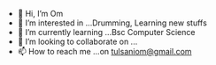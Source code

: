 - 👋 Hi, I’m Om 
- 👀 I’m interested in ...Drumming, Learning new stuffs
- 🌱 I’m currently learning ...Bsc Computer Science
- 💞️ I’m looking to collaborate on ...
- 📫 How to reach me ...on tulsaniom@gmail.com

<!---
tulsaniom/tulsaniom is a ✨ special ✨ repository because its `README.md` (this file) appears on your GitHub profile.
You can click the Preview link to take a look at your changes.
--->
